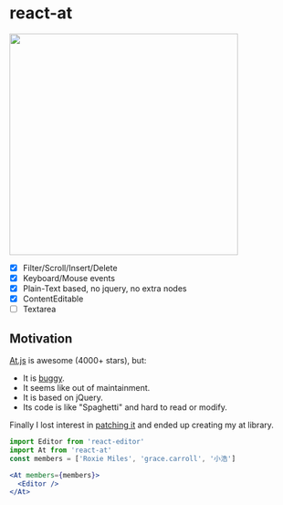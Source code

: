 # react-at

<img width="400" height="388" src="https://raw.githubusercontent.com/fritx/react-at/dev/shot.jpeg">

- [x] Filter/Scroll/Insert/Delete
- [x] Keyboard/Mouse events
- [x] Plain-Text based, no jquery, no extra nodes
- [x] ContentEditable
- [ ] Textarea

## Motivation

[At.js][at.js] is awesome (4000+ stars), but:

- It is [buggy][buggy].
- It seems like out of maintainment.
- It is based on jQuery.
- Its code is like "Spaghetti" and hard to read or modify.

Finally I lost interest in [patching it][buggy] and ended up creating my at library.

```jsx
import Editor from 'react-editor'
import At from 'react-at'
const members = ['Roxie Miles', 'grace.carroll', '小浩']

<At members={members}>
  <Editor />
</At>
```

[at.js]: https://github.com/ichord/At.js
[buggy]: https://github.com/ichord/At.js/issues/411#issuecomment-256662090
